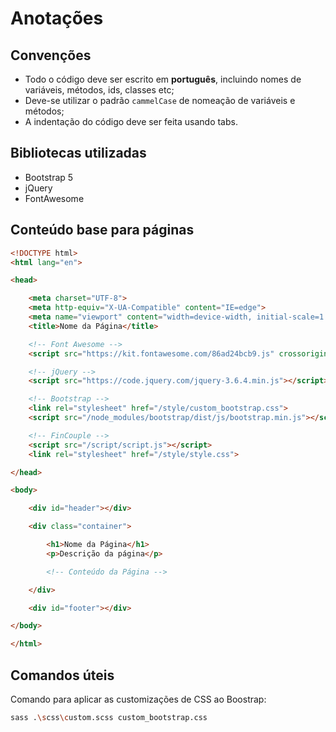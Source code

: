 # Anotações

## Convenções
- Todo o código deve ser escrito em **português**, incluindo nomes de variáveis, métodos, ids, classes etc;
- Deve-se utilizar o padrão `cammelCase` de nomeação de variáveis e métodos;
- A indentação do código deve ser feita usando tabs.

## Bibliotecas utilizadas
- Bootstrap 5
- jQuery
- FontAwesome

## Conteúdo base para páginas

``` html
<!DOCTYPE html>
<html lang="en">

<head>

    <meta charset="UTF-8">
    <meta http-equiv="X-UA-Compatible" content="IE=edge">
    <meta name="viewport" content="width=device-width, initial-scale=1.0">
    <title>Nome da Página</title>

    <!-- Font Awesome -->
    <script src="https://kit.fontawesome.com/86ad24bcb9.js" crossorigin="anonymous"></script>

    <!-- jQuery -->
    <script src="https://code.jquery.com/jquery-3.6.4.min.js"></script>

    <!-- Bootstrap -->
    <link rel="stylesheet" href="/style/custom_bootstrap.css">
    <script src="/node_modules/bootstrap/dist/js/bootstrap.min.js"></script>

    <!-- FinCouple -->
    <script src="/script/script.js"></script>
    <link rel="stylesheet" href="/style/style.css">

</head>

<body>

    <div id="header"></div>

    <div class="container">

        <h1>Nome da Página</h1>
        <p>Descrição da página</p>

        <!-- Conteúdo da Página -->

    </div>

    <div id="footer"></div>

</body>

</html>
```

## Comandos úteis

Comando para aplicar as customizações de CSS ao Boostrap:
``` bash
sass .\scss\custom.scss custom_bootstrap.css
```